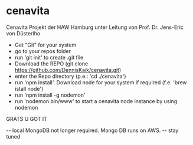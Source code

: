 # cenavita
Cenavita Projekt der HAW Hamburg unter Leitung von Prof. Dr. Jens-Eric von Düsterlho

- Get "Git" for your system 
- go to your repos folder
- run 'git init' to create .git file 
- Download the REPO (git clone https://github.com/DennisKaik/cenavita.git)
- enter the Repo directory (p.e.: 'cd ./cenavita')
- run 'npm install'. Download node for your system if required (f.e. 'brew istall node')
- run 'npm install -g nodemon'
- run 'nodemon bin/www' to start a cenavita node instance by using nodemon 

GRATS U GOT IT

-- local MongoDB not longer required. Mongo DB runs on AWS.
-- stay tuned
